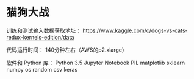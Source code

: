 # 猫狗大战
训练和测试输入数据获取地址：
https://www.kaggle.com/c/dogs-vs-cats-redux-kernels-edition/data

代码运行时间：
140分钟左右（AWS的p2.xlarge）

软件和 Python 库：
Python 3.5
Jupyter Notebook
PIL 
matplotlib
sklearn
numpy 
os 
random
csv
keras
